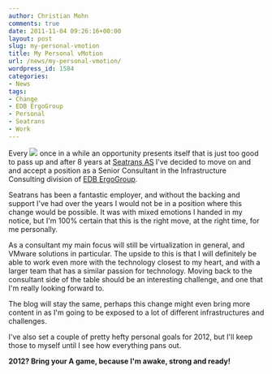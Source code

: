 ```yaml
---
author: Christian Mohn
comments: true
date: 2011-11-04 09:26:16+00:00
layout: post
slug: my-personal-vmotion
title: My Personal vMotion
url: /news/my-personal-vmotion/
wordpress_id: 1584
categories:
- News
tags:
- Change
- EDB ErgoGroup
- Personal
- Seatrans
- Work
---
```


Every [![](http://vninja.net/wordpress/wp-content/uploads/2011/11/EDB_ErgoGroup.gif)](http://www.edbergogroup.com/) once in a while an opportunity  presents itself that is just too good to pass up and after 8 years at [Seatrans AS](http://www.seatrans.no)  I've decided to move on and and accept a position as a Senior Consultant in the Infrastructure Consulting division of [EDB ErgoGroup](http://www.edbergogroup.com/). 

Seatrans has been a fantastic employer, and without the backing and support I've had over the years I would not be in a position where this change would be possible. It was with mixed emotions I handed in my notice, but I'm 100% certain that this is the right move, at the right time, for me personally. 

As a consultant my main focus will still be virtualization in general, and VMware solutions in particular. The upside to this is that I will definitely be able to work even more with the technology closest to my heart, and with a larger team that has a similar passion for technology. Moving back to the consultant side of the table should be an interesting challenge, and one that I'm really looking forward to. 

The blog will stay the same, perhaps this change might even bring more content in as I'm going to be exposed to a lot of different infrastructures and challenges.

I've also set a couple of pretty hefty personal goals for 2012, but I'll keep those to myself until I see how everything pans out.

**2012? Bring your A game, because I'm awake, strong and ready!**

